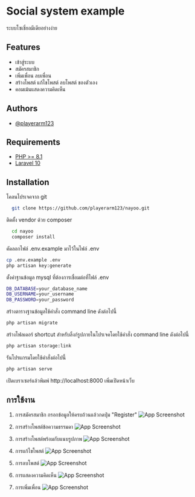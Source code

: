 
# Social system example

ระบบโซเชี่ยลมีเดียอย่างง่าย




## Features

- เข้าสู่ระบบ
- สมัครสมาชิก
- เพิ่มเพื่อน ลบเพื่อน
- สร้างโพสต์ แก้ไขโพสต์ ลบโพสต์ ของตัวเอง
- คอมเม้นแสดงความคิดเห็น


## Authors

- [@playerarm123](https://www.github.com/playerarm123)


## Requirements

- [PHP >= 8.1](http://php.net/)
- [Laravel 10](https://github.com/laravel/framework)
## Installation

โคลนโปรเจคจาก git

```bash
  git clone https://github.com/playerarm123/nayoo.git
```
ติดตั้ง vendor ด้วย composer
```bash
  cd nayoo
  composer install
```
คัดลอกไฟล์ .env.example มาไว้ในไฟล์ .env
``` bash
cp .env.example .env
php artisan key:generate
```
ตั้งค่าฐานข้อมูล mysql ที่ต้องการเชื่อมต่อที่ไฟล์ .env
``` bash
DB_DATABASE=your_database_name
DB_USERNAME=your_username
DB_PASSWORD=your_password
```
สร้างตารางฐานข้อมูลใช้คำสั่ง command line ดังต่อไปนี้
``` bash
php artisan migrate
```
สร้างโฟลเดอร์ shortcut สำหรับลิ้งก์รูปภายในโปรเจคโดยใช้คำสั่ง command line ดังต่อไปนี้
``` bash
php artisan storage:link
```
รันโปรแกรมโดยใช้คำสั่งต่อไปนี้
``` bash
php artisan serve
```
เปิดเบราเซอร์แล้วพิมพ์ http://localhost:8000 เพิ่มเปิดหน้าเว็บ
## การใช้งาน

1. การสมัครสมาชิก กรอกข้อมูลให้ครบถ้วนแล้วกดปุ่ม "Register"
![App Screenshot](https://sv1.img.in.th/U3E8wb.jpeg)

2. การสร้างโพสต์ข้อความธรรมดา
![App Screenshot](https://sv1.img.in.th/U3ECbY.jpeg)

3. การสร้างโพสต์พร้อมกับแนบรูปภาพ
![App Screenshot](https://sv1.img.in.th/U3zejk.jpeg)

4. การแก้ไขโพสต์
![App Screenshot](https://sv1.img.in.th/U3zv93.jpeg)

5. การลบโพสต์
![App Screenshot](https://sv1.img.in.th/U3zspp.jpeg)

6. การแสดงความคิดเห็น
![App Screenshot](https://sv1.img.in.th/U3z3hz.jpeg)

7. การเพิ่มเพื่อน
![App Screenshot](https://sv1.img.in.th/U3zqVk.jpeg)
